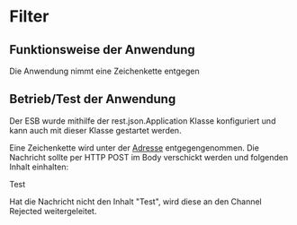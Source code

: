# Filter


## Funktionsweise der Anwendung

Die Anwendung nimmt eine Zeichenkette entgegen

## Betrieb/Test der Anwendung

Der ESB wurde mithilfe der rest.json.Application Klasse konfiguriert und kann auch mit dieser Klasse gestartet werden.

Eine Zeichenkette wird unter der [Adresse](http://localhost:8080/foo) entgegengenommen.
Die Nachricht sollte per HTTP POST im Body verschickt werden und folgenden Inhalt einhalten:

Test

Hat die Nachricht nicht den Inhalt "Test", wird diese an den Channel Rejected weitergeleitet.






 

